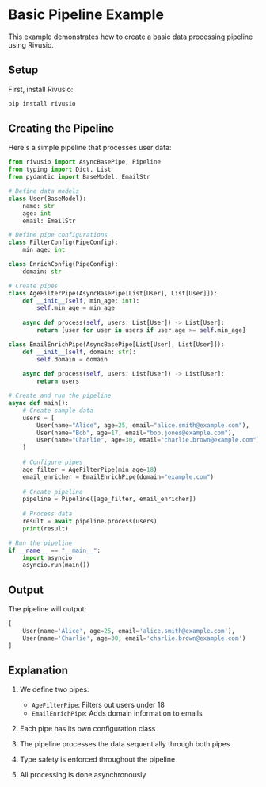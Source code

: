 # Basic Pipeline Example

This example demonstrates how to create a basic data processing pipeline using Rivusio.

## Setup

First, install Rivusio:

```bash
pip install rivusio
```

## Creating the Pipeline

Here's a simple pipeline that processes user data:

```python
from rivusio import AsyncBasePipe, Pipeline
from typing import Dict, List
from pydantic import BaseModel, EmailStr

# Define data models
class User(BaseModel):
    name: str
    age: int
    email: EmailStr

# Define pipe configurations
class FilterConfig(PipeConfig):
    min_age: int

class EnrichConfig(PipeConfig):
    domain: str

# Create pipes
class AgeFilterPipe(AsyncBasePipe[List[User], List[User]]):
    def __init__(self, min_age: int):
        self.min_age = min_age
    
    async def process(self, users: List[User]) -> List[User]:
        return [user for user in users if user.age >= self.min_age]

class EmailEnrichPipe(AsyncBasePipe[List[User], List[User]]):
    def __init__(self, domain: str):
        self.domain = domain
    
    async def process(self, users: List[User]) -> List[User]:
        return users

# Create and run the pipeline
async def main():
    # Create sample data
    users = [
        User(name="Alice", age=25, email="alice.smith@example.com"),
        User(name="Bob", age=17, email="bob.jones@example.com"),
        User(name="Charlie", age=30, email="charlie.brown@example.com")
    ]
    
    # Configure pipes
    age_filter = AgeFilterPipe(min_age=18)
    email_enricher = EmailEnrichPipe(domain="example.com")
    
    # Create pipeline
    pipeline = Pipeline([age_filter, email_enricher])
    
    # Process data
    result = await pipeline.process(users)
    print(result)

# Run the pipeline
if __name__ == "__main__":
    import asyncio
    asyncio.run(main())
```

## Output

The pipeline will output:
```python
[
    User(name='Alice', age=25, email='alice.smith@example.com'),
    User(name='Charlie', age=30, email='charlie.brown@example.com')
]
```

## Explanation

1. We define two pipes:
   - `AgeFilterPipe`: Filters out users under 18
   - `EmailEnrichPipe`: Adds domain information to emails

2. Each pipe has its own configuration class
3. The pipeline processes the data sequentially through both pipes
4. Type safety is enforced throughout the pipeline
5. All processing is done asynchronously
